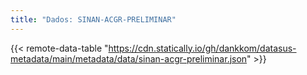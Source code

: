 ```yaml
---
title: "Dados: SINAN-ACGR-PRELIMINAR"
---
```


{{< remote-data-table "https://cdn.statically.io/gh/dankkom/datasus-metadata/main/metadata/data/sinan-acgr-preliminar.json" >}}
